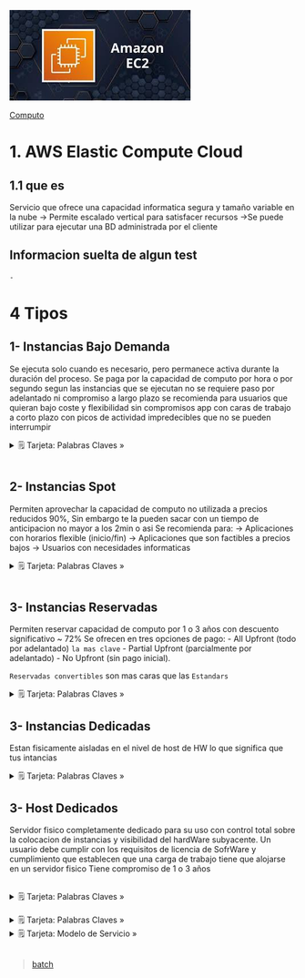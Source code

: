 ![Amazon EC2 Auto Scalling](../../assets/Computo/EC2-logo.jpeg)

[Computo](../../Computo/)

# 1. AWS Elastic Compute Cloud

## 1.1 que es

Servicio que ofrece una capacidad informatica segura y tamaño variable en la nube
    -> Permite escalado vertical para satisfacer recursos
    ->Se puede utilizar para ejecutar una BD administrada por el cliente

## Informacion suelta de algun test

    -

# 4 Tipos

## 1- Instancias Bajo Demanda

Se ejecuta solo cuando es necesario, pero permanece activa durante la duración del proceso.
Se paga por la capacidad de computo por hora o por segundo segun las instancias que se ejecutan 
no se requiere paso por adelantado ni compromiso a largo plazo
se recomienda para
    usuarios que quieran bajo coste y flexibilidad sin compromisos 
    app con caras de trabajo a corto plazo con picos de actividad impredecibles que no se pueden interrumpir

<details>
<summary>🗒 Tarjeta: Palabras Claves »</summary>

| Instancias Bajo Demanda |
| ---- |
| Es ideal para aplicaciones con cargas de trabajo impredecibles o en pruebas y desarrollo. |

</details>

<br/>

## 2- Instancias Spot

Permiten aprovechar la capacidad de computo no utilizada a precios reducidos 90%, Sin embargo te la pueden sacar con un tiempo de anticipacion no mayor a los 2min o asi
Se recomienda para:
    -> Aplicaciones con horarios flexible (inicio/fin)
    -> Aplicaciones que son factibles a precios bajos
    -> Usuarios con necesidades informaticas

<details>
<summary>🗒 Tarjeta: Palabras Claves »</summary>

| Instancias SPOT |
| ---- |
| interrumpible - barata  |

</details>

<br/>

## 3- Instancias Reservadas

Permiten reservar capacidad de computo por 1 o 3 años con descuento significativo ~ 72% 
Se ofrecen en tres opciones de pago: 
    - All Upfront (todo por adelantado) `la mas clave`
    - Partial Upfront (parcialmente por adelantado) 
    - No Upfront (sin pago inicial).


`Reservadas convertibles` son mas caras que las `Estandars`

<details>
<summary>🗒 Tarjeta: Palabras Claves »</summary>

| Instancias Reservadas |
| ---- |
| largo tiempo  |

</details>

## 3- Instancias Dedicadas 

Estan fisicamente aisladas en el nivel de host de HW lo que significa que tus intancias 

<details>
<summary>🗒 Tarjeta: Palabras Claves »</summary>

| Instancias Dedicadas |
| ---- |
| Estas son como alquilar un cuarto en un hotel es tuyo y vos ahi haces lo que quieras |

</details>

## 3- Host Dedicados

Servidor fisico completamente dedicado para su uso con control total sobre la colocacion de instancias y visibilidad del hardWare subyacente.
Un usuario debe cumplir con los requisitos de licencia de SofrWare y cumplimiento que establecen que una carga de trabajo tiene que alojarse en un servidor fisico
Tiene compromiso de 1 o 3 años



<br/>
<details>
<summary>🗒 Tarjeta: Palabras Claves »</summary>

| Host Dedicados |
| ---- |
| fisico - aislada a nivel de nucleo |

</details>
<br/>
<details>
<summary>🗒 Tarjeta: Palabras Claves »</summary>

| Host Dedicados |
| ---- |
| Es como alquilar una casa, todo para vos |

</details>




<details>
<summary>🗒 Tarjeta: Modelo de Servicio »</summary>

| Pertenece a:  |
| ---- |
| IaaS |

</details>


<br/>

> [batch](./lightsail.md)

<br/>
